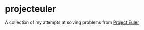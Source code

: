 # projecteuler
A collection of my attempts at solving problems from [Project Euler](https://projecteuler.net/)
